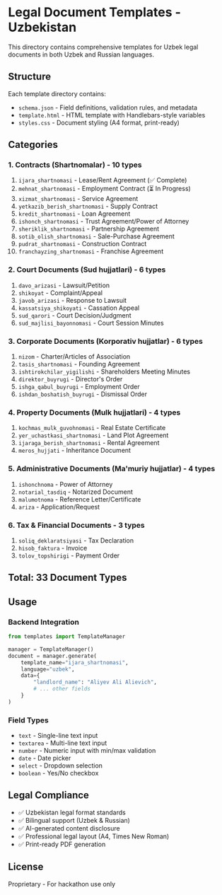 # Legal Document Templates - Uzbekistan

This directory contains comprehensive templates for Uzbek legal documents in both Uzbek and Russian languages.

## Structure

Each template directory contains:
- `schema.json` - Field definitions, validation rules, and metadata
- `template.html` - HTML template with Handlebars-style variables
- `styles.css` - Document styling (A4 format, print-ready)

## Categories

### 1. Contracts (Shartnomalar) - 10 types
1. `ijara_shartnomasi` - Lease/Rent Agreement (✅ Complete)
2. `mehnat_shartnomasi` - Employment Contract (⏳ In Progress)
3. `xizmat_shartnomasi` - Service Agreement
4. `yetkazib_berish_shartnomasi` - Supply Contract
5. `kredit_shartnomasi` - Loan Agreement
6. `ishonch_shartnomasi` - Trust Agreement/Power of Attorney
7. `sheriklik_shartnomasi` - Partnership Agreement
8. `sotib_olish_shartnomasi` - Sale-Purchase Agreement
9. `pudrat_shartnomasi` - Construction Contract
10. `franchayzing_shartnomasi` - Franchise Agreement

### 2. Court Documents (Sud hujjatlari) - 6 types
1. `davo_arizasi` - Lawsuit/Petition
2. `shikoyat` - Complaint/Appeal
3. `javob_arizasi` - Response to Lawsuit
4. `kassatsiya_shikoyati` - Cassation Appeal
5. `sud_qarori` - Court Decision/Judgment
6. `sud_majlisi_bayonnomasi` - Court Session Minutes

### 3. Corporate Documents (Korporativ hujjatlar) - 6 types
1. `nizom` - Charter/Articles of Association
2. `tasis_shartnomasi` - Founding Agreement
3. `ishtirokchilar_yigilishi` - Shareholders Meeting Minutes
4. `direktor_buyrugi` - Director's Order
5. `ishga_qabul_buyrugi` - Employment Order
6. `ishdan_boshatish_buyrugi` - Dismissal Order

### 4. Property Documents (Mulk hujjatlari) - 4 types
1. `kochmas_mulk_guvohnomasi` - Real Estate Certificate
2. `yer_uchastkasi_shartnomasi` - Land Plot Agreement
3. `ijaraga_berish_shartnomasi` - Rental Agreement
4. `meros_hujjati` - Inheritance Document

### 5. Administrative Documents (Ma'muriy hujjatlar) - 4 types
1. `ishonchnoma` - Power of Attorney
2. `notarial_tasdiq` - Notarized Document
3. `malumotnoma` - Reference Letter/Certificate
4. `ariza` - Application/Request

### 6. Tax & Financial Documents - 3 types
1. `soliq_deklaratsiyasi` - Tax Declaration
2. `hisob_faktura` - Invoice
3. `tolov_topshirigi` - Payment Order

## Total: 33 Document Types

## Usage

### Backend Integration
```python
from templates import TemplateManager

manager = TemplateManager()
document = manager.generate(
    template_name="ijara_shartnomasi",
    language="uzbek",
    data={
        "landlord_name": "Aliyev Ali Alievich",
        # ... other fields
    }
)
```

### Field Types
- `text` - Single-line text input
- `textarea` - Multi-line text input
- `number` - Numeric input with min/max validation
- `date` - Date picker
- `select` - Dropdown selection
- `boolean` - Yes/No checkbox

## Legal Compliance
- ✅ Uzbekistan legal format standards
- ✅ Bilingual support (Uzbek & Russian)
- ✅ AI-generated content disclosure
- ✅ Professional legal layout (A4, Times New Roman)
- ✅ Print-ready PDF generation

## License
Proprietary - For hackathon use only

